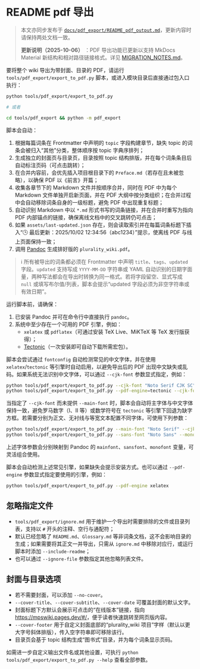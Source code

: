 # README pdf 导出

> 本文亦同步发布于 [`docs/pdf_export/README_pdf_output.md`](../../docs/pdf_export/README_pdf_output.md)，更新内容时请保持两处文档一致。
>
> **更新说明（2025-10-06）** ：PDF 导出功能已更新以支持 MkDocs Material 新结构和相对路径链接格式。详见 [MIGRATION_NOTES.md](MIGRATION_NOTES.md)。

要将整个 wiki 导出为带封面、目录的 PDF，请运行 `tools/pdf_export/export_to_pdf.py` 脚本，或进入模块目录后直接通过包入口执行：

```bash
python tools/pdf_export/export_to_pdf.py

# 或者

cd tools/pdf_export && python -m pdf_export
```

脚本会自动：

1. 根据每篇词条在 Frontmatter 中声明的 `topic` 字段构建章节，缺失 topic 的词条会被归入“其他”分类，整体顺序按 topic 字典序排列；
2. 生成独立的封面页与目录页，目录按照 topic 结构排版，并在每个词条条目后自动标注页码（可点击跳转）；
3. 在合并内容前，会优先插入项目根目录下的 `Preface.md`（若存在且未被忽略），以确保 PDF 以《前言》开篇；
4. 收集各章节下的 Markdown 文件并按顺序合并，同时在 PDF 中为每个 Markdown 文件单独开启新页面，并在 PDF 大纲中按分类组织；在合并过程中会自动移除词条自身的一级标题，避免 PDF 中出现重复标题；
5. 自动识别 Markdown 中以 `*.md` 形式书写的词条链接，并在合并时重写为指向 PDF 内部锚点的链接，确保离线文档中的交叉跳转仍可点击；
6. 如果 `assets/last-updated.json` 存在，则会读取索引并在每篇词条标题下插入“🕒 最后更新：2025/10/02 12:34:56（abc1234）”提示，使离线 PDF 与线上页面保持一致；
7. 调用 [Pandoc](https://pandoc.org/) 生成排好版的 `plurality_wiki.pdf`。

> ℹ️ 所有被导出的词条都必须在 Frontmatter 中声明 `title`、`tags`、`updated` 字段。`updated` 支持写成 `YYYY-MM-DD` 字符串或 YAML 自动识别的日期字面量，两种写法都会在导出时转换为同一格式。若将字段留空、显式写成 `null` 或填写布尔值/列表，脚本会提示“updated 字段必须为非空字符串或有效日期”。

运行脚本前，请确保：

1. 已安装 Pandoc 并可在命令行中直接执行 `pandoc`。
2. 系统中至少存在一个可用的 PDF 引擎，例如：
    - `xelatex` 或 `pdflatex`（可通过安装 TeX Live、MiKTeX 等 TeX 发行版获得）；
    - [Tectonic](https://tectonic-typesetting.github.io/)（一次安装即可自动下载所需宏包）。

脚本会尝试通过 `fontconfig` 自动检测常见的中文字体，并在使用 `xelatex`/`tectonic` 等引擎时自动启用，以避免导出后的 PDF 出现中文缺失或乱码。如果系统无法识别中文字体，可以通过 `--cjk-font` 参数显式指定，例如：

```bash
python tools/pdf_export/export_to_pdf.py --cjk-font "Noto Serif CJK SC"
python tools/pdf_export/export_to_pdf.py --pdf-engine=tectonic --cjk-font="Microsoft YaHei" # Windows
```

当指定了 `--cjk-font` 而未提供 `--main-font` 时，脚本会自动将主字体与中文字体保持一致，避免罗马数字（Ⅰ、Ⅱ 等）或数学符号在 `tectonic` 等引擎下回退为缺字方框。若需要分别为正文、无衬线与等宽文本配置不同字体，可使用下列参数：

```bash
python tools/pdf_export/export_to_pdf.py --main-font "Noto Serif" --cjk-font "Noto Serif CJK SC"
python tools/pdf_export/export_to_pdf.py --sans-font "Noto Sans" --mono-font "JetBrains Mono"
```

上述字体参数会分别映射到 Pandoc 的 `mainfont`、`sansfont`、`monofont` 变量，可灵活组合使用。

脚本会自动检测上述常见引擎，如果缺失会提示安装方式。也可以通过 `--pdf-engine` 参数显式指定要使用的引擎，例如：

```bash
python tools/pdf_export/export_to_pdf.py --pdf-engine xelatex
```

## 忽略指定文件

- `tools/pdf_export/ignore.md` 用于维护一个导出时需要排除的文件或目录列表，支持以 `#` 开头的注释、空行与通配符；
- 默认已经忽略了 `README.md`、`Glossary.md` 等非词条文档，这不会影响目录的生成；如果需要将其正文一并导出，只需从 `ignore.md` 中移除对应行，或运行脚本时添加 `--include-readme`；
- 也可以通过 `--ignore-file` 参数指定其他忽略列表文件。

## 封面与目录选项

- 若不需要封面，可以添加 `--no-cover`。
- `--cover-title`、`--cover-subtitle`、`--cover-date` 可覆盖封面的默认文字。
- 封面标题下方默认会展示可点击的“在线版本”链接，指向 <https://mpswiki.pages.dev/#/>，便于读者快速跳转至网页版内容。
- `--cover-footer` 用于自定义封面底部的“plurality_wiki 项目”字样（默认以更大字号斜体排版），传入空字符串即可移除该行。
- 目录页会基于 topic 结构生成“图书式”目录，并为每个词条显示页码。

如需进一步自定义输出文件名或其他设置，可执行 `python tools/pdf_export/export_to_pdf.py --help` 查看全部参数。
